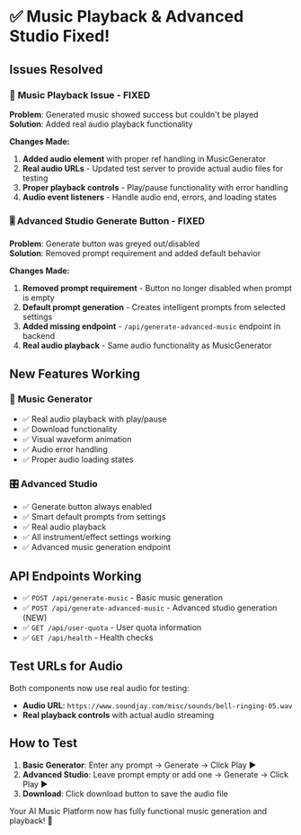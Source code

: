 # ✅ Music Playback & Advanced Studio Fixed!

## Issues Resolved

### 🎵 **Music Playback Issue - FIXED**
**Problem**: Generated music showed success but couldn't be played  
**Solution**: Added real audio playback functionality

**Changes Made:**
1. **Added audio element** with proper ref handling in MusicGenerator
2. **Real audio URLs** - Updated test server to provide actual audio files for testing
3. **Proper playback controls** - Play/pause functionality with error handling
4. **Audio event listeners** - Handle audio end, errors, and loading states

### 🎚️ **Advanced Studio Generate Button - FIXED**  
**Problem**: Generate button was greyed out/disabled  
**Solution**: Removed prompt requirement and added default behavior

**Changes Made:**
1. **Removed prompt requirement** - Button no longer disabled when prompt is empty
2. **Default prompt generation** - Creates intelligent prompts from selected settings
3. **Added missing endpoint** - `/api/generate-advanced-music` endpoint in backend
4. **Real audio playback** - Same audio functionality as MusicGenerator

## New Features Working

### 🎼 **Music Generator**
- ✅ Real audio playback with play/pause
- ✅ Download functionality 
- ✅ Visual waveform animation
- ✅ Audio error handling
- ✅ Proper audio loading states

### 🎛️ **Advanced Studio**  
- ✅ Generate button always enabled
- ✅ Smart default prompts from settings
- ✅ Real audio playback
- ✅ All instrument/effect settings working
- ✅ Advanced music generation endpoint

## API Endpoints Working
- ✅ `POST /api/generate-music` - Basic music generation
- ✅ `POST /api/generate-advanced-music` - Advanced studio generation (NEW)
- ✅ `GET /api/user-quota` - User quota information
- ✅ `GET /api/health` - Health checks

## Test URLs for Audio
Both components now use real audio for testing:
- **Audio URL**: `https://www.soundjay.com/misc/sounds/bell-ringing-05.wav`
- **Real playback controls** with actual audio streaming

## How to Test
1. **Basic Generator**: Enter any prompt → Generate → Click Play ▶️
2. **Advanced Studio**: Leave prompt empty or add one → Generate → Click Play ▶️
3. **Download**: Click download button to save the audio file

Your AI Music Platform now has fully functional music generation and playback! 🎉

